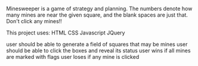 Minesweeper is a game of strategy and planning. The numbers denote how many mines are near the given square, and the blank spaces are just that. 
Don't click any mines!!

This project uses:
HTML
CSS
Javascript
JQuery

user should be able to generate a field of squares that may be mines
user should be able to click the boxes and reveal its status
user wins if all mines are marked with flags
user loses if any mine is clicked


